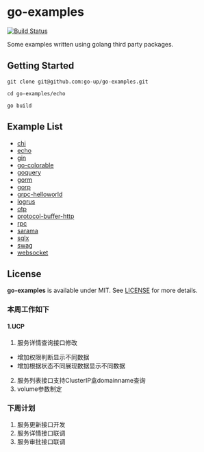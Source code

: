 # go-examples

[![Build Status](https://www.travis-ci.org/go-up/go-examples.svg?branch=master)](https://www.travis-ci.org/go-up/go-examples)

Some examples written using golang third party packages.

## Getting Started

```
git clone git@github.com:go-up/go-examples.git

cd go-examples/echo

go build
```

## Example List

- [chi](/chi)
- [echo](/echo)
- [gin](/gin)
- [go-colorable](/go-colorable)
- [goquery](/goquery)
- [gorm](/gorm)
- [gorp](/gorp)
- [grpc-helloworld](/grpc-helloworld)
- [logrus](/logrus)
- [otp](/otp)
- [protocol-buffer-http](/protocol-buffer-http)
- [rpc](/rpc)
- [sarama](/sarama)
- [sqlx](/sqlx)
- [swag](/swag)
- [websocket](/websocket)

## License

**go-examples** is available under MIT. See [LICENSE](/LICENSE) for more details.

### 本周工作如下
#### 1.UCP
1.  服务详情查询接口修改
 *  增加权限判断显示不同数据
 *  增加根据状态不同展现数据显示不同数据
2.  服务列表接口支持ClusterIP盒domainname查询
3.  volume参数制定
### 下周计划
1.  服务更新接口开发
2.  服务详情接口联调
3.  服务审批接口联调

